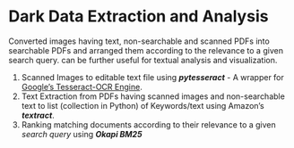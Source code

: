 # Dark Data Extraction and Analysis

Converted images having text, non-searchable and scanned PDFs into searchable PDFs and arranged them according to the relevance to a given search query.  can be further useful for textual analysis and visualization.

1. Scanned Images to editable text file using ***pytesseract*** - A wrapper for [Google’s Tesseract-OCR Engine](https://github.com/tesseract-ocr/tesseract).
2. Text Extraction from PDFs having scanned images and non-searchable text to list (collection in Python) of Keywords/text using Amazon’s ***textract***.
3. Ranking matching documents according to their relevance to a given *search query* using ***Okapi BM25***
